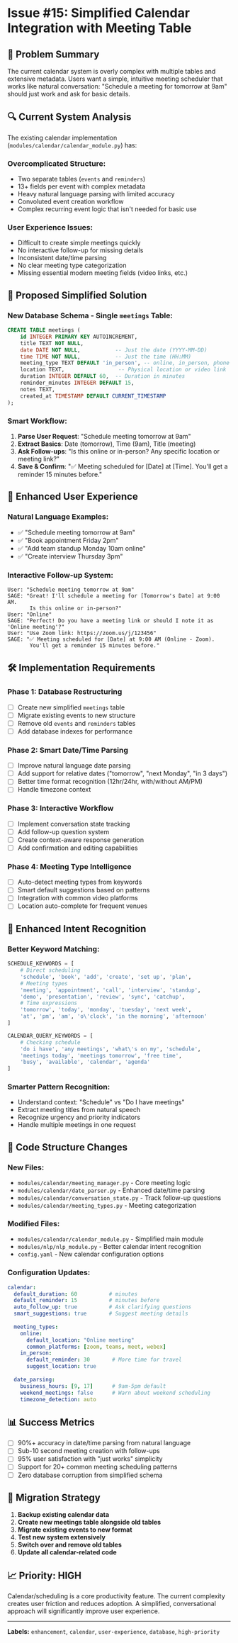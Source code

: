 # Issue #15: Simplified Calendar Integration with Meeting Table

## 🎯 **Problem Summary**
The current calendar system is overly complex with multiple tables and extensive metadata. Users want a simple, intuitive meeting scheduler that works like natural conversation: "Schedule a meeting for tomorrow at 9am" should just work and ask for basic details.

## 🔍 **Current System Analysis**
The existing calendar implementation (`modules/calendar/calendar_module.py`) has:

### Overcomplicated Structure:
- Two separate tables (`events` and `reminders`) 
- 13+ fields per event with complex metadata
- Heavy natural language parsing with limited accuracy
- Convoluted event creation workflow
- Complex recurring event logic that isn't needed for basic use

### User Experience Issues:
- Difficult to create simple meetings quickly
- No interactive follow-up for missing details
- Inconsistent date/time parsing
- No clear meeting type categorization
- Missing essential modern meeting fields (video links, etc.)

## 🎯 **Proposed Simplified Solution**

### New Database Schema - Single `meetings` Table:
```sql
CREATE TABLE meetings (
    id INTEGER PRIMARY KEY AUTOINCREMENT,
    title TEXT NOT NULL,
    date DATE NOT NULL,           -- Just the date (YYYY-MM-DD)
    time TIME NOT NULL,           -- Just the time (HH:MM)
    meeting_type TEXT DEFAULT 'in_person', -- online, in_person, phone
    location TEXT,                 -- Physical location or video link
    duration INTEGER DEFAULT 60,  -- Duration in minutes
    reminder_minutes INTEGER DEFAULT 15,
    notes TEXT,
    created_at TIMESTAMP DEFAULT CURRENT_TIMESTAMP
);
```

### Smart Workflow:
1. **Parse User Request**: "Schedule meeting tomorrow at 9am"
2. **Extract Basics**: Date (tomorrow), Time (9am), Title (meeting)  
3. **Ask Follow-ups**: "Is this online or in-person? Any specific location or meeting link?"
4. **Save & Confirm**: "✅ Meeting scheduled for [Date] at [Time]. You'll get a reminder 15 minutes before."

## 🚀 **Enhanced User Experience**

### Natural Language Examples:
- ✅ "Schedule meeting tomorrow at 9am" 
- ✅ "Book appointment Friday 2pm"
- ✅ "Add team standup Monday 10am online"
- ✅ "Create interview Thursday 3pm"

### Interactive Follow-up System:
```
User: "Schedule meeting tomorrow at 9am"
SAGE: "Great! I'll schedule a meeting for [Tomorrow's Date] at 9:00 AM. 
       Is this online or in-person?"
User: "Online"  
SAGE: "Perfect! Do you have a meeting link or should I note it as 'Online meeting'?"
User: "Use Zoom link: https://zoom.us/j/123456"
SAGE: "✅ Meeting scheduled for [Date] at 9:00 AM (Online - Zoom). 
       You'll get a reminder 15 minutes before."
```

## 🛠️ **Implementation Requirements**

### Phase 1: Database Restructuring
- [ ] Create new simplified `meetings` table
- [ ] Migrate existing events to new structure  
- [ ] Remove old `events` and `reminders` tables
- [ ] Add database indexes for performance

### Phase 2: Smart Date/Time Parsing
- [ ] Improve natural language date parsing
- [ ] Add support for relative dates ("tomorrow", "next Monday", "in 3 days")
- [ ] Better time format recognition (12hr/24hr, with/without AM/PM)
- [ ] Handle timezone context

### Phase 3: Interactive Workflow  
- [ ] Implement conversation state tracking
- [ ] Add follow-up question system
- [ ] Create context-aware response generation
- [ ] Add confirmation and editing capabilities

### Phase 4: Meeting Type Intelligence
- [ ] Auto-detect meeting types from keywords
- [ ] Smart default suggestions based on patterns
- [ ] Integration with common video platforms
- [ ] Location auto-complete for frequent venues

## 🧪 **Enhanced Intent Recognition**

### Better Keyword Matching:
```python
SCHEDULE_KEYWORDS = [
    # Direct scheduling
    'schedule', 'book', 'add', 'create', 'set up', 'plan',
    # Meeting types  
    'meeting', 'appointment', 'call', 'interview', 'standup',
    'demo', 'presentation', 'review', 'sync', 'catchup',
    # Time expressions
    'tomorrow', 'today', 'monday', 'tuesday', 'next week',
    'at', 'pm', 'am', 'o\'clock', 'in the morning', 'afternoon'
]

CALENDAR_QUERY_KEYWORDS = [
    # Checking schedule
    'do i have', 'any meetings', 'what\'s on my', 'schedule',
    'meetings today', 'meetings tomorrow', 'free time',
    'busy', 'available', 'calendar', 'agenda'
]
```

### Smarter Pattern Recognition:
- Understand context: "Schedule" vs "Do I have meetings"
- Extract meeting titles from natural speech
- Recognize urgency and priority indicators
- Handle multiple meetings in one request

## 🔧 **Code Structure Changes**

### New Files:
- `modules/calendar/meeting_manager.py` - Core meeting logic
- `modules/calendar/date_parser.py` - Enhanced date/time parsing  
- `modules/calendar/conversation_state.py` - Track follow-up questions
- `modules/calendar/meeting_types.py` - Meeting categorization

### Modified Files:
- `modules/calendar/calendar_module.py` - Simplified main module
- `modules/nlp/nlp_module.py` - Better calendar intent recognition
- `config.yaml` - New calendar configuration options

### Configuration Updates:
```yaml
calendar:
  default_duration: 60          # minutes
  default_reminder: 15          # minutes before  
  auto_follow_up: true          # Ask clarifying questions
  smart_suggestions: true       # Suggest meeting details
  
  meeting_types:
    online:
      default_location: "Online meeting"
      common_platforms: [zoom, teams, meet, webex]
    in_person:
      default_reminder: 30       # More time for travel
      suggest_location: true
      
  date_parsing:
    business_hours: [9, 17]      # 9am-5pm default
    weekend_meetings: false      # Warn about weekend scheduling
    timezone_detection: auto
```

## 📊 **Success Metrics**
- [ ] 90%+ accuracy in date/time parsing from natural language
- [ ] Sub-10 second meeting creation with follow-ups
- [ ] 95% user satisfaction with "just works" simplicity  
- [ ] Support for 20+ common meeting scheduling patterns
- [ ] Zero database corruption from simplified schema

## 🔄 **Migration Strategy**
1. **Backup existing calendar data**
2. **Create new meetings table alongside old tables**  
3. **Migrate existing events to new format**
4. **Test new system extensively**
5. **Switch over and remove old tables**
6. **Update all calendar-related code**

## 📈 **Priority: HIGH**
Calendar/scheduling is a core productivity feature. The current complexity creates user friction and reduces adoption. A simplified, conversational approach will significantly improve user experience.

---
**Labels:** `enhancement`, `calendar`, `user-experience`, `database`, `high-priority`